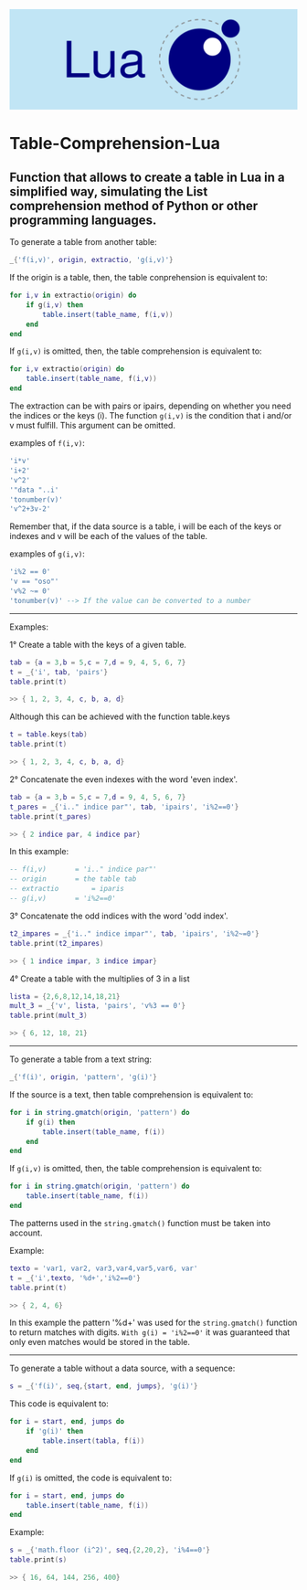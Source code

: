![Lua](IconLua.png)

# **Table-Comprehension-Lua**

Function that allows to create a table in Lua in a simplified way, simulating the List comprehension method of Python or other programming languages.
-------------------------------------------------

To generate a table from another table:

```lua
_{'f(i,v)', origin, extractio, 'g(i,v)'}
```

If the origin is a table, then, the table conprehension is equivalent to: 

```lua
for i,v in extractio(origin) do
	if g(i,v) then
		table.insert(table_name, f(i,v))
	end
end
```

If `g(i,v)` is omitted, then, the table comprehension is equivalent to:

```lua
for i,v extractio(origin) do
	table.insert(table_name, f(i,v))
end
```

The extraction can be with pairs or ipairs, depending on whether you need the indices or the keys (i).
The function `g(i,v)` is the condition that i and/or v must fulfill. This argument can be omitted.

examples of `f(i,v)`:

```lua
'i*v'
'i+2'
'v^2'
'"data "..i'
'tonumber(v)'
'v^2+3v-2'
```

Remember that, if the data source is a table, i will be each of the keys or indexes and v will be each of the values of the table.

examples of `g(i,v)`:

```lua
'i%2 == 0'
'v == "oso"'
'v%2 ~= 0'
'tonumber(v)' --> If the value can be converted to a number
```

---------
Examples:

1° Create a table with the keys of a given table.

```lua
tab = {a = 3,b = 5,c = 7,d = 9, 4, 5, 6, 7}
t = _{'i', tab, 'pairs'}
table.print(t)
```

```lua
>> { 1, 2, 3, 4, c, b, a, d}
```

Although this can be achieved with the function table.keys

```lua
t = table.keys(tab)
table.print(t)
```

```lua
>> { 1, 2, 3, 4, c, b, a, d}
```

2° Concatenate the even indexes with the word 'even index'.

```lua
tab = {a = 3,b = 5,c = 7,d = 9, 4, 5, 6, 7}
t_pares = _{'i.." indice par"', tab, 'ipairs', 'i%2==0'}
table.print(t_pares)
```

```lua
>> { 2 indice par, 4 indice par}
```

In this example:

```lua
-- f(i,v) 		= 'i.." indice par"'
-- origin		= the table tab
-- extractio 	 	= iparis
-- g(i,v) 		= 'i%2==0'
```

3° Concatenate the odd indices with the word 'odd index'.

```lua
t2_impares = _{'i.." indice impar"', tab, 'ipairs', 'i%2~=0'}
table.print(t2_impares)
```

```lua
>> { 1 indice impar, 3 indice impar}
```

4° Create a table with the multiplies of 3 in a list

```lua
lista = {2,6,8,12,14,18,21}
mult_3 = _{'v', lista, 'pairs', 'v%3 == 0'}
table.print(mult_3)
```

```lua
>> { 6, 12, 18, 21}
```

----------------------------------------------------
To generate a table from a text string:

```lua
_{'f(i)', origin, 'pattern', 'g(i)'}
```

If the source is a text, then table comprehension is equivalent to:

```lua
for i in string.gmatch(origin, 'pattern') do
	if g(i) then
		table.insert(table_name, f(i))
	end
end
```

If `g(i,v)` is omitted, then, the table comprehension is equivalent to:

```lua
for i in string.gmatch(origin, 'pattern') do
	table.insert(table_name, f(i))
end
```

The patterns used in the `string.gmatch()` function must be taken into account.

Example:

```lua
texto = 'var1, var2, var3,var4,var5,var6, var'
t = _{'i',texto, '%d+','i%2==0'}
table.print(t)
```

```lua
>> { 2, 4, 6}
```

In this example the pattern '%d+' was used for the `string.gmatch()` function to return matches with digits. `With g(i) = 'i%2==0'` it was guaranteed that only even matches would be stored in the table.

--------------------------------------------------------------
To generate a table without a data source, with a sequence:

```lua
s = _{'f(i)', seq,{start, end, jumps}, 'g(i)'}
```

This code is equivalent to:

```lua
for i = start, end, jumps do
	if 'g(i)' then
		table.insert(tabla, f(i))
	end
end
```

If `g(i)` is omitted, the code is equivalent to:

```lua
for i = start, end, jumps do
	table.insert(table_name, f(i))
end
```

Example:

```lua
s = _{'math.floor (i^2)', seq,{2,20,2}, 'i%4==0'}
table.print(s)
```

```lua
>> { 16, 64, 144, 256, 400}
```
